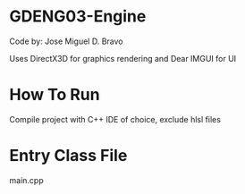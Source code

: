 # GDENG03-Engine
Code by: Jose Miguel D. Bravo

Uses DirectX3D for graphics rendering and Dear IMGUI for UI 

# How To Run
Compile project with C++ IDE of choice, exclude hlsl files

# Entry Class File
main.cpp
